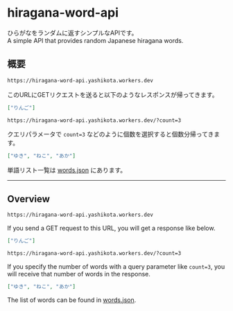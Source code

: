 # hiragana-word-api

ひらがなをランダムに返すシンプルなAPIです。  
A simple API that provides random Japanese hiragana words.  

## 概要

```txt
https://hiragana-word-api.yashikota.workers.dev
```

このURLにGETリクエストを送ると以下のようなレスポンスが帰ってきます。  

```json
["りんご"]
```

```txt
https://hiragana-word-api.yashikota.workers.dev/?count=3
```

クエリパラメータで `count=3` などのように個数を選択すると個数分帰ってきます。  

```json
["ゆき", "ねこ", "あか"]
```

単語リスト一覧は [words.json](./src/words.json) にあります。  

---

## Overview

```txt
https://hiragana-word-api.yashikota.workers.dev
```

If you send a GET request to this URL, you will get a response like below.  

```json
["りんご"]
```

```txt
https://hiragana-word-api.yashikota.workers.dev/?count=3
```

If you specify the number of words with a query parameter like `count=3`, you will receive that number of words in the response.  

```json
["ゆき", "ねこ", "あか"]
```

The list of words can be found in [words.json](./src/words.json).  
